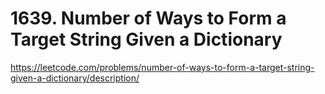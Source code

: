 # 1639. Number of Ways to Form a Target String Given a Dictionary

https://leetcode.com/problems/number-of-ways-to-form-a-target-string-given-a-dictionary/description/